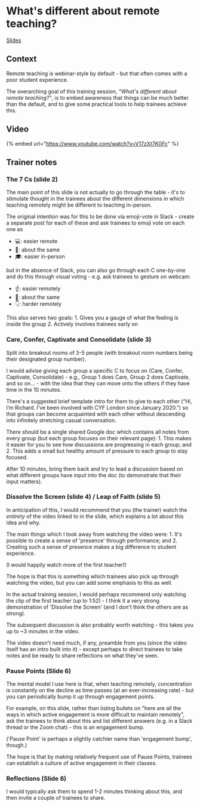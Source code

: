 # What's different about remote teaching?

[Slides](https://docs.google.com/presentation/d/1D405oDmxmsa_gygxLo9007J2mRKOlCoMgnw4EqENVbc/edit?usp=sharing)

## Context

Remote teaching is webinar-style by default - but that often comes with a poor student experience.

The overarching goal of this training session, _"What's different about remote teaching?"_, is to embed awareness that things can be much better than the default, and to give some practical tools to help trainees achieve this.

## Video

{% embed url="https://www.youtube.com/watch?v=V17zXt7K0Fc" %}



## Trainer notes

### The 7 Cs (slide 2)

The main point of this slide is not actually to go through the table - it's to stimulate thought in the trainees about the different dimensions in which teaching remotely might be different to teaching in-person.

The original intention was for this to be done via emoji-vote in Slack - create a separate post for each of these and ask trainees to emoji vote on each one as

* 💻: easier remote
* 🤷: about the same
* 🎓: easier in-person

but in the absence of Slack, you can also go through each C one-by-one and do this through visual voting - e.g. ask trainees to gesture on webcam:

* ☝️: easier remotely
* 🤏: about the same
* 👇: harder remotely

This also serves two goals: 1. Gives you a gauge of what the feeling is inside the group 2. Actively involves trainees early on

### Care, Confer, Captivate and Consolidate (slide 3)

Split into breakout rooms of 3-5 people (with breakout room numbers being their designated group number).

I would advise giving each group a specific C to focus on (Care, Confer, Captivate, Consolidate) - e.g., Group 1 does Care, Group 2 does Captivate, and so on... - with the idea that they can move onto the others if they have time in the 10 minutes.

There's a suggested brief template intro for them to give to each other (“Hi, I’m Richard. I’ve been involved with CYF London since January 2020.”) so that groups can become acquainted with each other without descending into infinitely stretching casual conversation.

There should be a single shared Google doc which contains all notes from every group (but each group focuses on their relevant page): 1. This makes it easier for you to see how discussions are progressing in each group; and 2. This adds a small but healthy amount of pressure to each group to stay focused.

After 10 minutes, bring them back and try to lead a discussion based on what different groups have input into the doc (to demonstrate that their input matters).

### Dissolve the Screen (slide 4) / Leap of Faith (slide 5)

In anticipation of this, I would recommend that you (the trainer) watch the _entirety_ of the video linked to in the slide, which explains a lot about this idea and why.

The main things which I took away from watching the video were: 1. It's possible to create a sense of 'presence' through performance; and 2. Creating such a sense of presence makes a big difference to student experience.

(I would happily watch more of the first teacher!)

The hope is that this is something which trainees also pick up through watching the video, but you can add some emphasis to this as well.

In the actual training session, I would perhaps recommend only watching the clip of the first teacher (up to 1:52) - I think it a very strong demonstration of 'Dissolve the Screen' (and I don't think the others are as strong).

The subsequent discussion is also probably worth watching - this takes you up to \~3 minutes in the video.

The video doesn't need much, if any, preamble from you (since the video itself has an intro built into it) - except perhaps to direct trainees to take notes and be ready to share reflections on what they've seen.

### Pause Points (Slide 6)

The mental model I use here is that, when teaching remotely, concentration is constantly on the decline as time passes (at an ever-increasing rate) - but you can periodically bump it up through engagement points.

For example, on this slide, rather than listing bullets on "here are all the ways in which active engagement is more difficult to maintain remotely", ask the trainees to think about this and list different answers (e.g. in a Slack thread or the Zoom chat) - this is an engagement bump.

('Pause Point' is perhaps a slightly catchier name than 'engagement bump', though.)

The hope is that by making relatively frequent use of Pause Points, trainees can establish a culture of active engagement in their classes.

### Reflections (Slide 8)

I would typically ask them to spend 1-2 minutes thinking about this, and then invite a couple of trainees to share.
